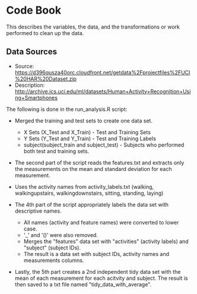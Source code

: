 # Code Book
This describes the variables, the data, and the transformations or work performed to clean up the data.

## Data Sources
* Source: https://d396qusza40orc.cloudfront.net/getdata%2Fprojectfiles%2FUCI%20HAR%20Dataset.zip
* Description: http://archive.ics.uci.edu/ml/datasets/Human+Activity+Recognition+Using+Smartphones

The following is done in the run_analysis.R script:
* Merged the training and test sets to create one data set.
	* X Sets (X_Test and X_Train) - Test and Training Sets
	* Y Sets (Y_Test and Y_Train) - Test and Training Labels
	* subject(subject_train and subject_test) - Subjects who performed both test and training sets.

* The second part of the script reads the features.txt and extracts only the measurements on the mean and standard deviation for each measurement. 

* Uses the activity names from activity_labels.txt (walking, walkingupstairs, walkingdownstairs, sitting, standing, laying)

* The 4th part of the script appropriately labels the data set with descriptive names.
	* All names (activity and feature names) were converted to lower case.
	* '_' and '()' were also removed.
	* Merges the "features" data set with "activities" (activity labels) and "subject" (subject IDs).
	* The result is a data set with subject IDs, activity names and measurements columns.

* Lastly, the 5th part creates a 2nd independent tidy data set with the mean of each measurement for each acitvity and subject. The result is then saved to a txt file named "tidy_data_with_average".
  
